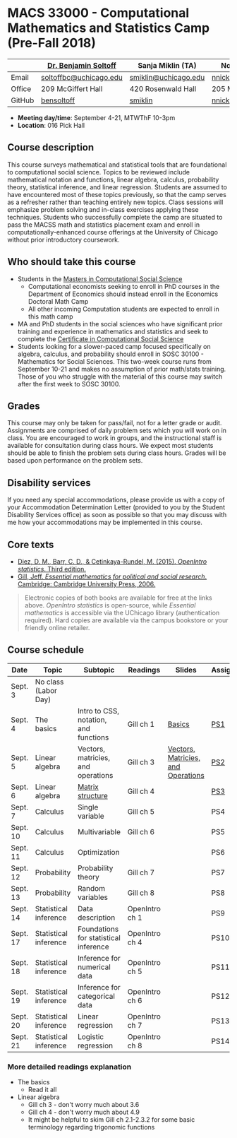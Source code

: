 # MACS 33000 - Computational Mathematics and Statistics Camp (Pre-Fall 2018)

|  | [Dr. Benjamin Soltoff](http://www.bensoltoff.com/) | Sanja Miklin (TA) | Nora Nickels (TA) |
|--------|----------------------------------------------------|----------------------|-----------------------------------------|
| Email | soltoffbc@uchicago.edu | smiklin@uchicago.edu | nnickels@uchicago.edu |
| Office | 209 McGiffert Hall | 420 Rosenwald Hall | 205 McGiffert Hall |
| GitHub | [bensoltoff](https://github.com/bensoltoff) | [smiklin](https://github.com/smiklin) | [nnickels](https://github.com/nnickels) |

* **Meeting day/time**: September 4-21, MTWThF 10-3pm
* **Location**: 016 Pick Hall

## Course description

This course surveys mathematical and statistical tools that are foundational to computational social science. Topics to be reviewed include mathematical notation and functions, linear algebra, calculus, probability theory, statistical inference, and linear regression. Students are assumed to have encountered most of these topics previously, so that the camp serves as a refresher rather than teaching entirely new topics. Class sessions will emphasize problem solving and in-class exercises applying these techniques. Students who successfully complete the camp are situated to pass the MACSS math and statistics placement exam and enroll in computationally-enhanced course offerings at the University of Chicago without prior introductory coursework.

## Who should take this course

* Students in the [Masters in Computational Social Science](https://macss.uchicago.edu/)
    * Computational economists seeking to enroll in PhD courses in the Department of Economics should instead enroll in the Economics Doctoral Math Camp
    * All other incoming Computation students are expected to enroll in this math camp
* MA and PhD students in the social sciences who have significant prior training and experience in mathematics and statistics and seek to complete the [Certificate in Computational Social Science](https://macss.uchicago.edu/content/certificate-current-students)
* Students looking for a slower-paced camp focused specifically on algebra, calculus, and probability should enroll in SOSC 30100 - Mathematics for Social Sciences. This two-week course runs from September 10-21 and makes no assumption of prior math/stats training. Those of you who struggle with the material of this course may switch after the first week to SOSC 30100.

## Grades

This course may only be taken for pass/fail, not for a letter grade or audit. Assignments are comprised of daily problem sets which you will work on in class. You are encouraged to work in groups, and the instructional staff is available for consultation during class hours. We expect most students should be able to finish the problem sets during class hours. Grades will be based upon performance on the problem sets.

## Disability services

If you need any special accommodations, please provide us with a copy of your Accommodation Determination Letter (provided to you by the Student Disability Services office) as soon as possible so that you may discuss with me how your accommodations may be implemented in this course.

## Core texts

* [Diez, D. M., Barr, C. D., & Cetinkaya-Rundel, M. (2015). *OpenIntro statistics*. Third edition.](https://www.openintro.org/stat/textbook.php?stat_book=os)
* [Gill, Jeff. *Essential mathematics for political and social research*. Cambridge: Cambridge University Press, 2006.](https://doi-org.proxy.uchicago.edu/10.1017/CBO9780511606656)

> Electronic copies of both books are available for free at the links above. *OpenIntro statistics* is open-source, while *Essential mathematics* is accessible via the UChicago library (authentication required). Hard copies are available via the campus bookstore or your friendly online retailer.

## Course schedule

| Date | Topic | Subtopic | Readings | Slides | Assignment |
|----------|-----------------------|---------------------------------------|----------------|--------------------------------------------------------------------------------------------------------------------|------------|
| Sept. 3 | No class (Labor Day) |  |  |  |  |
| Sept. 4 | The basics | Intro to CSS, notation, and functions | Gill ch 1 | [Basics](https://htmlpreview.github.io/?https://github.com/math-camp/course/blob/master/slides/basics-slides.html) | [PS1](problem-sets/basics-ps.pdf) |
| Sept. 5 | Linear algebra | Vectors, matricies, and operations | Gill ch 3 | [Vectors, Matricies, and Operations](https://htmlpreview.github.io/?https://github.com/math-camp/course/blob/master/slides/vectors-slides.html) | [PS2](problem-sets/vectors-ps.pdf) |
| Sept. 6 | Linear algebra | [Matrix structure](https://htmlpreview.github.io/?https://github.com/math-camp/course/blob/master/slides/matrix-structure-slides.html) | Gill ch 4 |  | [PS3](problem-sets/matrix-structure-ps.pdf) |
| Sept. 7 | Calculus | Single variable | Gill ch 5 |  | PS4 |
| Sept. 10 | Calculus | Multivariable | Gill ch 6 |  | PS5 |
| Sept. 11 | Calculus | Optimization |  |  | PS6 |
| Sept. 12 | Probability | Probability theory | Gill ch 7 |  | PS7 |
| Sept. 13 | Probability | Random variables | Gill ch 8 |  | PS8 |
| Sept. 14 | Statistical inference | Data description | OpenIntro ch 1 |  | PS9 |
| Sept. 17 | Statistical inference | Foundations for statistical inference | OpenIntro ch 4 |  | PS10 |
| Sept. 18 | Statistical inference | Inference for numerical data | OpenIntro ch 5 |  | PS11 |
| Sept. 19 | Statistical inference | Inference for categorical data | OpenIntro ch 6 |  | PS12 |
| Sept. 20 | Statistical inference | Linear regression | OpenIntro ch 7 |  | PS13 |
| Sept. 21 | Statistical inference | Logistic regression | OpenIntro ch 8 |  | PS14 |

### More detailed readings explanation

* The basics
    * Read it all
* Linear algebra
    * Gill ch 3 - don't worry much about 3.6
    * Gill ch 4 - don't worry much about 4.9
    * It might be helpful to skim Gill ch 2.1-2.3.2 for some basic terminology regarding trigonomic functions
